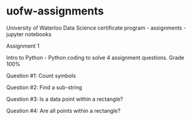 # uofw-assignments
University of Waterloo Data Science certificate program - assignments - jupyter notebooks

Assignment 1 

Intro to Python - Python coding to solve 4 assignment questions.  Grade 100%

Question #1: Count symbols

Question #2: Find a sub-string

Question #3: Is a data point within a rectangle?

Question #4: Are all points within a rectangle?

